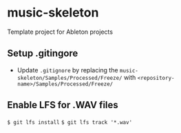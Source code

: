 # music-skeleton
Template project for Ableton projects

## Setup .gitingore
- Update `.gitignore` by replacing the `music-skeleton/Samples/Processed/Freeze/` with `<repository-name>/Samples/Processed/Freeze/`

## Enable LFS for .WAV files
`$ git lfs install`
`$ git lfs track '*.wav'`

